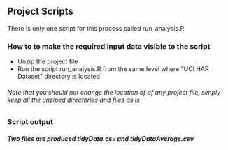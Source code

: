## Project Scripts

There is only one script for this process called run_analysis.R

### How to to make the required input data visible to the script

* Unzip the project file
* Run the script run_analysis.R from the same level where "UCI HAR Dataset" directory is located

###### Note that you should not change the location of of any project file, simply keep all the unziped directories and files as is

### Script output

##### Two files are produced tidyData.csv and tidyDataAverage.csv
